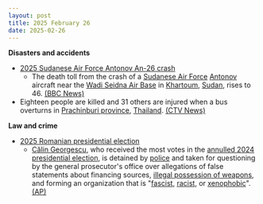 ```yaml
---
layout: post
title: 2025 February 26
date: 2025-02-26
---
```



**Disasters and accidents**

* [2025 Sudanese Air Force Antonov An-26 crash](https://en.wikipedia.org/wiki/2025_Sudanese_Air_Force_Antonov_An-26_crash "2025 Sudanese Air Force Antonov An-26 crash")
  + The death toll from the crash of a [Sudanese Air Force](https://en.wikipedia.org/wiki/Sudanese_Air_Force "Sudanese Air Force") [Antonov](https://en.wikipedia.org/wiki/Antonov "Antonov") aircraft near the [Wadi Seidna Air Base](https://en.wikipedia.org/wiki/Wadi_Seidna_Air_Base "Wadi Seidna Air Base") in [Khartoum](https://en.wikipedia.org/wiki/Khartoum "Khartoum"), [Sudan](https://en.wikipedia.org/wiki/Sudan "Sudan"), rises to 46. [(BBC News)](https://www.bbc.com/news/articles/clyn914g249o)
* Eighteen people are killed and 31 others are injured when a bus overturns in [Prachinburi province](https://en.wikipedia.org/wiki/Prachinburi_province "Prachinburi province"), [Thailand](https://en.wikipedia.org/wiki/Thailand "Thailand"). [(CTV News)](https://www.ctvnews.ca/world/article/18-dead-in-a-bus-crash-in-eastern-thailand/)

**Law and crime**

* [2025 Romanian presidential election](https://en.wikipedia.org/wiki/2025_Romanian_presidential_election "2025 Romanian presidential election")
  + [Călin Georgescu](https://en.wikipedia.org/wiki/C%C4%83lin_Georgescu "Călin Georgescu"), who received the most votes in the [annulled 2024 presidential election](https://en.wikipedia.org/wiki/2024_Romanian_presidential_election "2024 Romanian presidential election"), is detained by [police](https://en.wikipedia.org/wiki/Romanian_Police "Romanian Police") and taken for questioning by the general prosecutor's office over allegations of false statements about financing sources, [illegal possession of weapons](https://en.wikipedia.org/wiki/Criminal_possession_of_a_weapon "Criminal possession of a weapon"), and forming an organization that is "[fascist](https://en.wikipedia.org/wiki/Fascist "Fascist"), [racist](https://en.wikipedia.org/wiki/Racist "Racist"), or [xenophobic](https://en.wikipedia.org/wiki/Xenophobic "Xenophobic")". [(AP)](https://apnews.com/article/romania-calin-georgescu-528f1875e728f8a789f6622d224303a5)
